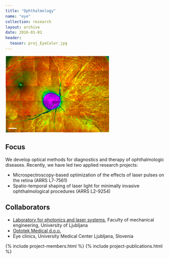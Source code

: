 ```yaml
---
title: "Ophthalmology"
name: "eye"
collection: research
layout: archive
date: 2016-01-01
header:
  teaser: proj_EyeColor.jpg
---
```


![Eye](/images/proj_EyeColor.jpg)

Focus
-----
We develop optical methods for diagnostics and therapy of ophthalmologic diseases. Recently, we have led two applied research projects:

* Microspectroscopy-based optimization of the effects of laser pulses on the retina (ARRS L7-7561)
* Spatio-temporal shaping of laser light for minimally invasive ophthalmological procedures (ARRS L2-9254)


Collaborators
-------------
* [Laboratory for photonics and laser systems](https://www.fs.uni-lj.si/en/research_work/laboratories/laboratory_presentation/2016111513291034/), Faculty of mechanical engineering, University of Ljubljana
* [Optotek Medical d.o.o.](https://www.optotek-medical.com/)
* Eye clinics, University Medical Center Ljubljana, Slovenia


{% include project-members.html %}
{% include project-publications.html %}